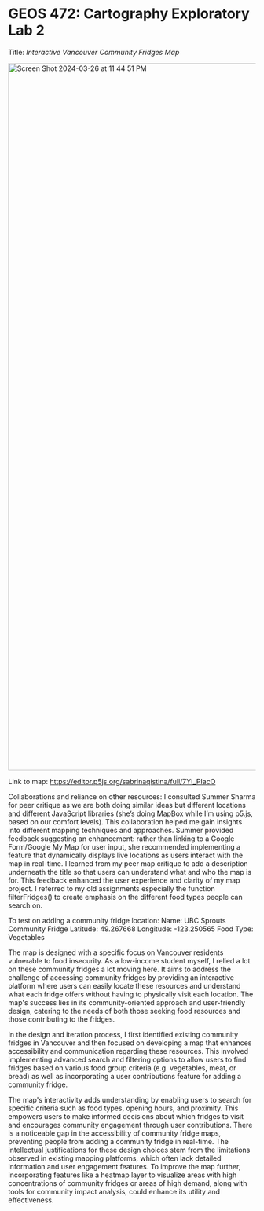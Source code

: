 # GEOS 472: Cartography Exploratory Lab 2
Title: *Interactive Vancouver Community Fridges Map*

<img width="1440" alt="Screen Shot 2024-03-26 at 11 44 51 PM" src="https://github.com/nursabrinaqistina/lab-2/assets/156841767/fbb08e1a-c7c5-4128-aaf0-d8ae75eb3d4f">

Link to map: https://editor.p5js.org/sabrinaqistina/full/7YI_PIacO

Collaborations and reliance on other resources: I consulted Summer Sharma for peer critique as we are both doing similar ideas but different locations and different JavaScript libraries (she’s doing MapBox while I’m using p5.js, based on our comfort levels). This collaboration helped me gain insights into different mapping techniques and approaches. Summer provided feedback suggesting an enhancement: rather than linking to a Google Form/Google My Map for user input, she recommended implementing a feature that dynamically displays live locations as users interact with the map in real-time. I learned from my peer map critique to add a description underneath the title so that users can understand what and who the map is for. This feedback enhanced the user experience and clarity of my map project. I referred to my old assignments especially the function filterFridges() to create emphasis on the different food types people can search on.

To test on adding a community fridge location:
Name: UBC Sprouts Community Fridge
Latitude: 49.267668
Longitude: -123.250565
Food Type: Vegetables

The map is designed with a specific focus on Vancouver residents vulnerable to food insecurity. As a low-income student myself, I relied a lot on these community fridges a lot moving here. It aims to address the challenge of accessing community fridges by providing an interactive platform where users can easily locate these resources and understand what each fridge offers without having to physically visit each location. The map's success lies in its community-oriented approach and user-friendly design, catering to the needs of both those seeking food resources and those contributing to the fridges.

In the design and iteration process, I first identified existing community fridges in Vancouver and then focused on developing a map that enhances accessibility and communication regarding these resources. This involved implementing advanced search and filtering options to allow users to find fridges based on various food group criteria (e.g. vegetables, meat, or bread) as well as incorporating a user contributions feature for adding a community fridge.

The map's interactivity adds understanding by enabling users to search for specific criteria such as food types, opening hours, and proximity. This empowers users to make informed decisions about which fridges to visit and encourages community engagement through user contributions. There is a noticeable gap in the accessibility of community fridge maps, preventing people from adding a community fridge in real-time. The intellectual justifications for these design choices stem from the limitations observed in existing mapping platforms, which often lack detailed information and user engagement features. To improve the map further, incorporating features like a heatmap layer to visualize areas with high concentrations of community fridges or areas of high demand, along with tools for community impact analysis, could enhance its utility and effectiveness.
